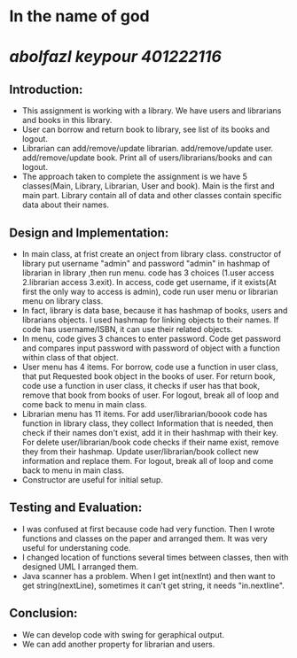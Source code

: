 # **In the name of god**
# *abolfazl keypour  401222116*

## Introduction:
- This assignment is working with a library. We have users and librarians and books in this library. 
- User can borrow and return book to library, see list of its books and logout.
- Librarian can add/remove/update librarian. add/remove/update user. add/remove/update book. Print all of users/librarians/books and can logout.
- The approach taken to complete the assignment is we have 5 classes(Main, Library, Librarian, User and book). Main is the first and main part. Library contain all of data and other classes contain specific data about their names.

## Design and Implementation:
- In main class, at frist create an onject from library class. constructor of library put username "admin" and password "admin" in hashmap of librarian in library ,then run menu. code has 3 choices (1.user access 2.librarian access 3.exit). In access, code get username, if it exists(At first the only way to access is admin), code run user menu or librarian menu on library class.
- In fact, library is data base, because it has hashmap of books, users and librarians objects. I used hashmap for linking objects to their names. If code has username/ISBN, it can use their related objects.
- In menu, code gives 3 chances to enter password. Code get password and compares input password with password of object with a function within class of that object.
- User menu has 4 items. For borrow, code use a function in user class, that put Requested book object in the books of user. For return book, code use a function in user class, it checks if user has that book, remove that book from books of user. For logout, break all of loop and come back to menu in main class.
- Librarian menu has 11 items. For add user/librarian/boook code has function in library class, they collect Information that is needed, then check if their names don't exist, add it in their hashmap with their key. For delete user/librarian/book code checks if their name exist, remove they from their hashmap. Update user/librarian/book collect new information and replace them. For logout, break all of loop and come back to menu in main class.
- Constructor are useful for initial setup.
  
## Testing and Evaluation:
- I was confused at first because code had very function. Then I wrote functions and classes on the paper and arranged them. It was very useful for understaning code.
- I changed location of functions several times between classes, then with designed UML I arranged them.
- Java scanner has a problem. When I get int(nextInt) and then want to get string(nextLine), sometimes it can't get string, it needs "in.nextline".

## Conclusion:
- We can develop code with swing for geraphical output.
- We can add another property for librarian and users.
  